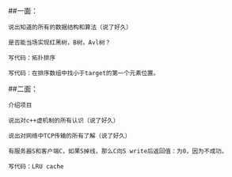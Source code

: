 ##一面：
  
    说出知道的所有的数据结构和算法（说了好久）
  
    是否能当场实现红黑树，B树，Avl树？
  
    写代码：拓扑排序
  
    写代码：在排序数组中找小于target的第一个元素位置。
    
##二面：

    介绍项目

    说出对c++虚机制的所有认识（说了好久）

    说出对网络中TCP传输的所有了解（说了好久）

    有服务器S和客户端C，如果S掉线，那么C向S write后返回值：为0，因为不成功。

    写代码：LRU cache
